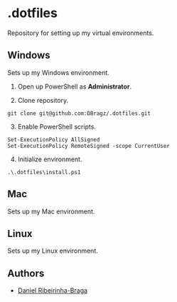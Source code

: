 # .dotfiles

Repository for setting up my virtual environments.

## Windows

Sets up my Windows environment.

1. Open up PowerShell as **Administrator**.

2. Clone repository.

```posh
git clone git@github.com:DBragz/.dotfiles.git
```

3. Enable PowerShell scripts.

```posh
Set-ExecutionPolicy AllSigned
Set-ExecutionPolicy RemoteSigned -scope CurrentUser
```

4. Initialize environment.

```posh
.\.dotfiles\install.ps1
```

## Mac

Sets up my Mac environment.

## Linux

Sets up my Linux environment.

## Authors

- [Daniel Ribeirinha-Braga](https://github.com/DBragz)
